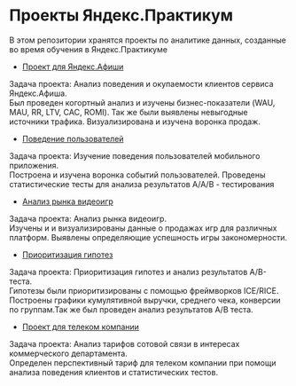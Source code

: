 # Проекты Яндекс.Практикум

В этом репозитории хранятся проекты по аналитике данных, созданные во время обучения в Яндекс.Практикуме

- [Проект для Яндекс.Афиши](./Yandex\.Afisha%20Marketing%20Metrics/)

Задача проекта: Анализ поведения и окупаемости клиентов сервиса Яндекс.Афиша.  
Был проведен когортный анализ и изучены бизнес-показатели (WAU, MAU, RR, LTV, CAC, ROMI). Так же были выявлены невыгодные источники трафика. Визуализирована и изучена воронка продаж.

- [Поведение пользователей](./%20User%20Behavior/)

Задача проекта: Изучение поведения пользователей мобильного приложения.  
Построена и изучена воронка событий пользователей. Проведены статистические тесты для анализа результатов A/A/B - тестирования

- [Анализ рынка видеоигр](./Video%20Games%20Market%20Analytics/)

Задача проекта: Анализ рынка видеоигр.  
Изучены и и визуализированы данные о продажах игр для различных платформ. Выявлены определяющие успешность игры закономерности.

- [Приоритизация гипотез](./A:B%20Test%20and%20ICE:RICE%20Scoring/) 

Задача проекта: Приоритизация гипотез и анализ результатов A/B-теста.  
Гипотезы были приоритизированы с помощью фреймворков ICE/RICE. Построены графики кумулятивной выручки, среднего чека, конверсии по группам.Так же был проведен анализ результатов A/B теста.

- [Проект для телеком компании](./Telecom%20Project/)

Задача проекта: Анализ тарифов сотовой связи в интересах коммерческого департамента.   
Определен перспективный тариф для телеком компании при помощи анализа поведения клиентов и статистических тестов.
